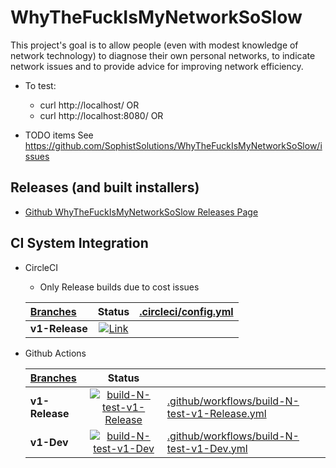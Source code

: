 # WhyTheFuckIsMyNetworkSoSlow

This project's goal is to allow people (even with modest knowledge of network technology) to
diagnose their own personal networks, to indicate network issues and to provide advice for improving network efficiency.

- To test:

  - curl http://localhost/ OR
  - curl http://localhost:8080/ OR

- TODO items
  See <https://github.com/SophistSolutions/WhyTheFuckIsMyNetworkSoSlow/issues>

## Releases (and built installers)

- [Github WhyTheFuckIsMyNetworkSoSlow Releases Page](https://github.com/SophistSolutions/WhyTheFuckIsMyNetworkSoSlow/releases)

## CI System Integration

- CircleCI

  - Only Release builds due to cost issues

  | [Branches](https://app.circleci.com/pipelines/github/SophistSolutions/WhyTheFuckIsMyNetworkSoSlow) |                                                                                                 Status                                                                                                 | [.circleci/config.yml](.circleci/config.yml) |
  | :------------------------------------------------------------------------------------------------- | :----------------------------------------------------------------------------------------------------------------------------------------------------------------------------------------------------: | :------------------------------------------- |
  | **v1-Release**                                                                                     | [![Link](https://circleci.com/gh/SophistSolutions/WhyTheFuckIsMyNetworkSoSlow/tree/v1-Release.svg?style=shield)](https://circleci.com/gh/SophistSolutions/WhyTheFuckIsMyNetworkSoSlow/tree/v1-Release) |                                              |

- Github Actions

  | [Branches](https://github.com/SophistSolutions/WhyTheFuckIsMyNetworkSoSlow) |                                                                                                                                              Status                                                                                                                                               |                                                                                                |
  | :-------------------------------------------------------------------------- | :-----------------------------------------------------------------------------------------------------------------------------------------------------------------------------------------------------------------------------------------------------------------------------------------------: | :--------------------------------------------------------------------------------------------- |
  | **v1-Release**                                                              | [![build-N-test-v1-Release](https://github.com/SophistSolutions/WhyTheFuckIsMyNetworkSoSlow/workflows/build-N-test-v1-Release/badge.svg?branch=v1-Release)](https://github.com/SophistSolutions/WhyTheFuckIsMyNetworkSoSlow/actions?query=workflow%3Abuild-N-test-v1-Release+branch%3Av1-Release) | [.github/workflows/build-N-test-v1-Release.yml](.github/workflows/build-N-test-v1-Release.yml) |
  | **v1-Dev**                                                                  |           [![build-N-test-v1-Dev](https://github.com/SophistSolutions/WhyTheFuckIsMyNetworkSoSlow/workflows/build-N-test-v1-Dev/badge.svg?branch=v1-Dev)](https://github.com/SophistSolutions/WhyTheFuckIsMyNetworkSoSlow/actions?query=workflow%3Abuild-N-test-v1-Dev+branch%3Av1-Dev)           | [.github/workflows/build-N-test-v1-Dev.yml](.github/workflows/build-N-test-v1-Dev.yml)         |
